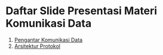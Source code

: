 # Daftar Slide Presentasi Materi Komunikasi Data

1. [Pengantar Komunikasi Data](https://drive.google.com/file/d/1kC6zBcuO9e1Yy7zKw_RZxkEgNxpRkwrp/view?usp=sharing)
2. [Arsitektur Protokol](https://drive.google.com/file/d/1wOS1KVAwJZyvFLjoIWzKFkyxOyC4m_Tg/view?usp=sharing)
